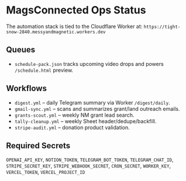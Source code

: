 # MagsConnected Ops Status

The automation stack is tied to the Cloudflare Worker at:
`https://tight-snow-2840.messyandmagnetic.workers.dev`

## Queues
- `schedule-pack.json` tracks upcoming video drops and powers `/schedule.html` preview.

## Workflows
- `digest.yml` – daily Telegram summary via Worker `/digest/daily`.
- `gmail-sync.yml` – scans and summarizes grant/land outreach emails.
- `grants-scout.yml` – weekly NM grant lead search.
- `tally-cleanup.yml` – weekly Sheet header/dedupe/backfill.
- `stripe-audit.yml` – donation product validation.

## Required Secrets
`OPENAI_API_KEY`, `NOTION_TOKEN`, `TELEGRAM_BOT_TOKEN`, `TELEGRAM_CHAT_ID`,
`STRIPE_SECRET_KEY`, `STRIPE_WEBHOOK_SECRET`, `CRON_SECRET`, `WORKER_KEY`,
`VERCEL_TOKEN`, `VERCEL_PROJECT_ID`
